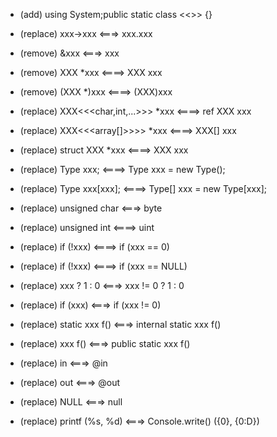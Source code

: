 * (add) using System;public static class <<<filename>>> {}

* (replace) xxx->xxx  <===> xxx.xxx
* (remove) &xxx  <===> xxx

* (remove) XXX *xxx <====> XXX xxx
* (remove) (XXX *)xxx <====> (XXX)xxx
* (replace) XXX<<<char,int,...>>> *xxx <====> ref XXX xxx
* (replace) XXX<<<array[]>>>> *xxx <====> XXX[] xxx
* (replace) struct XXX *xxx <====> XXX xxx
* (replace) Type xxx; <====> Type xxx = new Type();
* (replace) Type xxx[xxx]; <====> Type[] xxx = new Type[xxx];

* (replace) unsigned char <===> byte
* (replace) unsigned int <====> uint

* (replace) if (!xxx) <====> if (xxx == 0)
* (replace) if (!xxx) <====> if (xxx == NULL)
* (replace) xxx ? 1 : 0 <===> xxx != 0 ? 1 : 0
* (replace) if (xxx) <===> if (xxx != 0)

* (replace) static xxx f() <===> internal static xxx f()
* (replace) xxx f() <===> public static xxx f()

* (replace) in <===> @in
* (replace) out <===> @out
* (replace) NULL <===> null

* (replace) printf (%s, %d) <===> Console.write() ({0}, {0:D})

